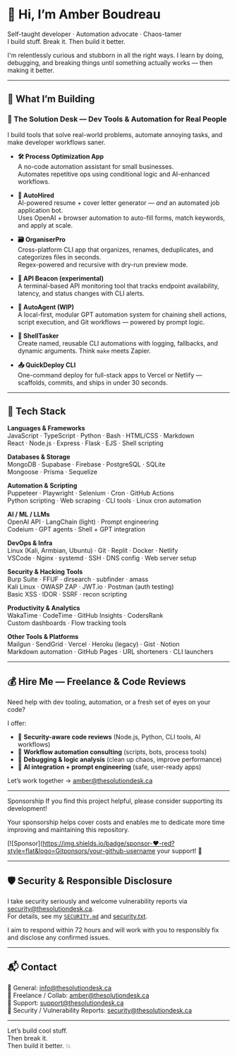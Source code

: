 # 👋 Hi, I’m Amber Boudreau

Self-taught developer · Automation advocate · Chaos-tamer  
I build stuff. Break it. Then build it better.

I'm relentlessly curious and stubborn in all the right ways. I learn by doing, debugging, and breaking things until something actually works — then making it better.

---

## 🔧 What I’m Building

### 🧩 The Solution Desk — Dev Tools & Automation for Real People  
I build tools that solve real-world problems, automate annoying tasks, and make developer workflows saner.

- **🛠️ Process Optimization App**  
  A no-code automation assistant for small businesses.  
  Automates repetitive ops using conditional logic and AI-enhanced workflows.

- **🤖 AutoHired**  
  AI-powered resume + cover letter generator — *and* an automated job application bot.  
  Uses OpenAI + browser automation to auto-fill forms, match keywords, and apply at scale.

- **🗃️ OrganiserPro**  
  Cross-platform CLI app that organizes, renames, deduplicates, and categorizes files in seconds.  
  Regex-powered and recursive with dry-run preview mode.

- **📡 API Beacon (experimental)**  
  A terminal-based API monitoring tool that tracks endpoint availability, latency, and status changes with CLI alerts.

- **🧠 AutoAgent (WIP)**  
  A local-first, modular GPT automation system for chaining shell actions, script execution, and Git workflows — powered by prompt logic.

- **🧪 ShellTasker**  
  Create named, reusable CLI automations with logging, fallbacks, and dynamic arguments. Think `make` meets Zapier.

- **📤 QuickDeploy CLI**  
  One-command deploy for full-stack apps to Vercel or Netlify — scaffolds, commits, and ships in under 30 seconds.

---

## 🧠 Tech Stack

**Languages & Frameworks**  
JavaScript · TypeScript · Python · Bash · HTML/CSS · Markdown  
React · Node.js · Express · Flask · EJS · Shell scripting

**Databases & Storage**  
MongoDB · Supabase · Firebase · PostgreSQL · SQLite  
Mongoose · Prisma · Sequelize

**Automation & Scripting**  
Puppeteer · Playwright · Selenium · Cron · GitHub Actions  
Python scripting · Web scraping · CLI tools · Linux cron automation

**AI / ML / LLMs**  
OpenAI API · LangChain (light) · Prompt engineering  
Codeium · GPT agents · Shell + GPT integration

**DevOps & Infra**  
Linux (Kali, Armbian, Ubuntu) · Git · Replit · Docker · Netlify  
VSCode · Nginx · systemd · SSH · DNS config · Web server setup

**Security & Hacking Tools**  
Burp Suite · FFUF · dirsearch · subfinder · amass  
Kali Linux · OWASP ZAP · JWT.io · Postman (auth testing)  
Basic XSS · IDOR · SSRF · recon scripting

**Productivity & Analytics**  
WakaTime · CodeTime · GitHub Insights · CodersRank  
Custom dashboards · Flow tracking tools

**Other Tools & Platforms**  
Mailgun · SendGrid · Vercel · Heroku (legacy) · Gist · Notion  
Markdown automation · GitHub Pages · URL shorteners · CLI launchers

---

## 💰 Hire Me — Freelance & Code Reviews

Need help with dev tooling, automation, or a fresh set of eyes on your code?

I offer:
- 🔐 **Security-aware code reviews** (Node.js, Python, CLI tools, AI workflows)
- 🤖 **Workflow automation consulting** (scripts, bots, process tools)
- 🧪 **Debugging & logic analysis** (clean up chaos, improve performance)
- 🧠 **AI integration + prompt engineering** (safe, user-ready apps)

Let’s work together → [amber@thesolutiondesk.ca](mailto:amber@thesolutiondesk.ca)

---
Sponsorship
If you find this project helpful, please consider supporting its development!

Your sponsorship helps cover costs and enables me to dedicate more time improving and maintaining this repository.

[![Sponsor](https://img.shields.io/badge/sponsor-❤️-red?style=flat&logo=Gitponsors/your-github-username your support! 🙏

---

## 🛡 Security & Responsible Disclosure

I take security seriously and welcome vulnerability reports via [security@thesolutiondesk.ca](mailto:security@thesolutiondesk.ca).  
For details, see my [`SECURITY.md`](https://github.com/TheSolutionDeskAndCompany/security-policy) and [security.txt](https://thesolutiondesk.ca/.well-known/security.txt).

I aim to respond within 72 hours and will work with you to responsibly fix and disclose any confirmed issues.

---

## 📬 Contact

📩 General: [info@thesolutiondesk.ca](mailto:info@thesolutiondesk.ca)  
💼 Freelance / Collab: [amber@thesolutiondesk.ca](mailto:amber@thesolutiondesk.ca)  
🧰 Support: [support@thesolutiondesk.ca](mailto:support@thesolutiondesk.ca)  
🔐 Security / Vulnerability Reports: [security@thesolutiondesk.ca](mailto:security@thesolutiondesk.ca)

---

Let’s build cool stuff.  
Then break it.  
Then build it better. 💥
